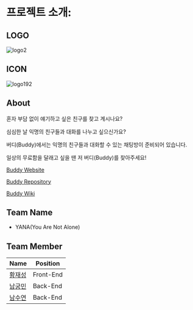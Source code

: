 # 프로젝트 소개:

## LOGO
![logo2](https://user-images.githubusercontent.com/69352020/138382301-cd4cd58e-a013-4b43-b87f-e939372c3fd1.jpg)

## ICON
![logo192](https://user-images.githubusercontent.com/69352020/138382984-e2364370-b167-47c3-92c7-0e6a31676aec.png)

## About
혼자 부담 없이 얘기하고 싶은 친구를 찾고 계시나요?

심심한 날 익명의 친구들과 대화를 나누고 싶으신가요?

버디(Buddy)에서는 익명의 친구들과 대화할 수 있는 채팅방이 준비되어 있습니다.

일상의 무료함을 달래고 싶을 땐 저 버디(Buddy)를 찾아주세요!

[Buddy Website](http://bucket-yana-buddy.s3-website.ap-northeast-2.amazonaws.com/) 

[Buddy Repository](https://github.com/codestates/Buddy) 

[Buddy Wiki](https://github.com/codestates/Buddy/wiki/) 


## Team Name
- YANA(You Are Not Alone)

## Team Member
|Name|Position|
|---|---|
|[황재성](https://github.com/shreder0804)|Front-End|
|[남궁민](https://github.com/nmin11)|Back-End|
|[남수연](https://github.com/namtndus)|Back-End|
